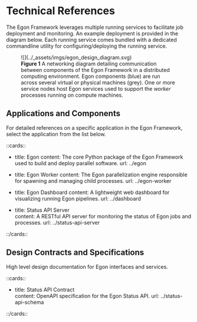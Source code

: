 # Technical References

The Egon Framework leverages multiple running services to facilitate job deployment and monitoring.
An example deployment is provided in the diagram below.
Each running service comes bundled with a dedicated commandline utility for configuring/deploying the running service.

<figure markdown>
  ![](../_assets/imgs/egon_design_diagram.svg)
  <figcaption>
    <b>Figure 1</b> A networking diagram detailing communication between components of the Egon Framework in a distributed computing environment.
    Egon components (blue) are run across several virtual or physical machines (grey).
    One or more service nodes host Egon services used to support the <i>worker</i> processes running on compute machines.
  </figcaption>
</figure>


## Applications and Components

For detailed references on a specific application in the Egon Framework, select the application from the list below.

::cards::

- title: Egon
  content: The core Python package of the Egon Framework used to build and deploy parallel software.
  url: ../egon

- title: Egon Worker
  content: The Egon parallelization engine responsible for spawning and managing child processes.
  url: ../egon-worker

- title: Egon Dashboard
  content: A lightweight web dashboard for visualizing running Egon pipelines.
  url: ../dashboard

- title: Status API Server  
  content: A RESTful API server for monitoring the status of Egon jobs and processes.
  url: ../status-api-server

::/cards::


## Design Contracts and Specifications

High level design documentation for Egon interfaces and services.

::cards::

- title: Status API Contract  
  content: OpenAPI specification for the Egon Status API.
  url: ../status-api-schema

::/cards::